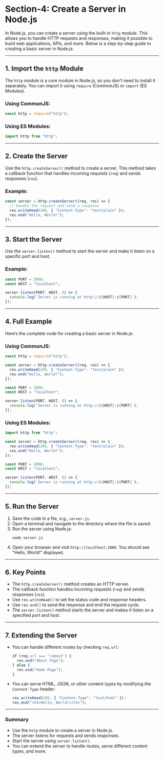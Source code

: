 # Section-4: Create a Server in Node.js

In Node.js, you can create a server using the built-in `http` module. This allows you to handle HTTP requests and responses, making it possible to build web applications, APIs, and more. Below is a step-by-step guide to creating a basic server in Node.js.

---

## 1. **Import the `http` Module**

The `http` module is a core module in Node.js, so you don't need to install it separately. You can import it using `require` (CommonJS) or `import` (ES Modules).

### Using CommonJS:

```javascript
const http = require("http");
```

### Using ES Modules:

```javascript
import http from "http";
```

---

## 2. **Create the Server**

Use the `http.createServer()` method to create a server. This method takes a callback function that handles incoming requests (`req`) and sends responses (`res`).

### Example:

```javascript
const server = http.createServer((req, res) => {
  // Handle the request and send a response
  res.writeHead(200, { "Content-Type": "text/plain" });
  res.end("Hello, World!");
});
```

---

## 3. **Start the Server**

Use the `server.listen()` method to start the server and make it listen on a specific port and host.

### Example:

```javascript
const PORT = 3000;
const HOST = "localhost";

server.listen(PORT, HOST, () => {
  console.log(`Server is running at http://${HOST}:${PORT}`);
});
```

---

## 4. **Full Example**

Here’s the complete code for creating a basic server in Node.js:

### Using CommonJS:

```javascript
const http = require("http");

const server = http.createServer((req, res) => {
  res.writeHead(200, { "Content-Type": "text/plain" });
  res.end("Hello, World!");
});

const PORT = 3000;
const HOST = "localhost";

server.listen(PORT, HOST, () => {
  console.log(`Server is running at http://${HOST}:${PORT}`);
});
```

### Using ES Modules:

```javascript
import http from "http";

const server = http.createServer((req, res) => {
  res.writeHead(200, { "Content-Type": "text/plain" });
  res.end("Hello, World!");
});

const PORT = 3000;
const HOST = "localhost";

server.listen(PORT, HOST, () => {
  console.log(`Server is running at http://${HOST}:${PORT}`);
});
```

---

## 5. **Run the Server**

1. Save the code in a file, e.g., `server.js`.
2. Open a terminal and navigate to the directory where the file is saved.
3. Run the server using Node.js:
   ```bash
   node server.js
   ```
4. Open your browser and visit `http://localhost:3000`. You should see "Hello, World!" displayed.

---

## 6. **Key Points**

- The `http.createServer()` method creates an HTTP server.
- The callback function handles incoming requests (`req`) and sends responses (`res`).
- Use `res.writeHead()` to set the status code and response headers.
- Use `res.end()` to send the response and end the request cycle.
- The `server.listen()` method starts the server and makes it listen on a specified port and host.

---

## 7. **Extending the Server**

- You can handle different routes by checking `req.url`:
  ```javascript
  if (req.url === "/about") {
    res.end("About Page");
  } else {
    res.end("Home Page");
  }
  ```
- You can serve HTML, JSON, or other content types by modifying the `Content-Type` header:
  ```javascript
  res.writeHead(200, { "Content-Type": "text/html" });
  res.end("<h1>Hello, World!</h1>");
  ```

---

### Summary

- Use the `http` module to create a server in Node.js.
- The server listens for requests and sends responses.
- Start the server using `server.listen()`.
- You can extend the server to handle routes, serve different content types, and more.
